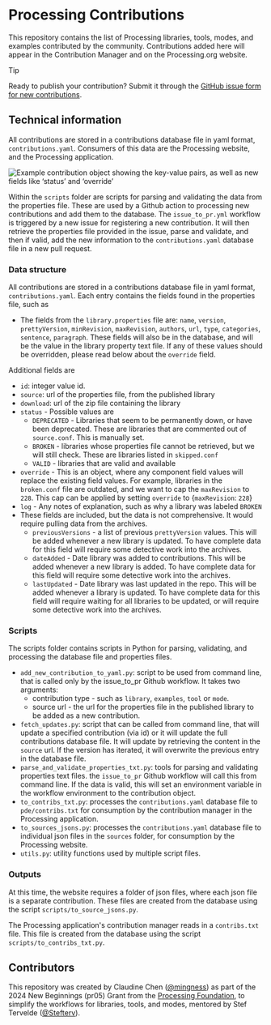 # Processing Contributions

This repository contains the list of Processing libraries, tools, modes, and examples contributed by the community. Contributions added here will appear in the Contribution Manager and on the Processing.org website.

> [!TIP]  
> Ready to publish your contribution? Submit it through the [GitHub issue form for new contributions](https://github.com/processing/processing-contributions/issues/new?assignees=&labels=new-contribution&projects=&template=new-contribution.yaml).

## Technical information

All contributions are stored in a contributions database file in yaml format, `contributions.yaml`.
Consumers of this data are the Processing website, and the Processing application.

![Example contribution object showing the key-value pairs, as well as new fields like ‘status’ and ‘override’](https://github.com/user-attachments/assets/6005b31f-167a-435d-9087-d7f1b57a220e)

Within the `scripts` folder are scripts for parsing and validating the data from the 
properties file. These are used by a Github action to processing new contributions and add them to the
database. The `issue_to_pr.yml` workflow is triggered by a new issue for registering a new contribution.
It will then retrieve the properties file provided in the issue, parse and validate, and then if valid,
add the new information to the `contributions.yaml` database file in a new pull request.

### Data structure
All contributions are stored in a contributions database file in yaml format, `contributions.yaml`.
Each entry contains the fields found in the properties file, such as
* The fields from the `library.properties` file are: `name`, `version`, `prettyVersion`, 
`minRevision`, `maxRevision`, `authors`, `url`, `type`, `categories`, `sentence`, `paragraph`. These
fields will also be in the database, and will be the value in the library property text file. If
any of these values should be overridden, please read below about the `override` field.

Additional fields are
* `id`: integer value id. 
* `source`: url of the properties file, from the published library
* `download`: url of the zip file containing the library
* `status` - Possible values are 
   * `DEPRECATED` - Libraries that seem to be permanently down, or have been deprecated. 
   These are libraries that are commented out of `source.conf`. This is manually set.
   * `BROKEN` - libraries whose properties file cannot be retrieved, but we will still check. 
   These are libraries listed in `skipped.conf`
   * `VALID` - libraries that are valid and available
* `override` - This is an object, where any component field values will replace the existing field values. For example, libraries in the `broken.conf` file are outdated, and we want to cap the
`maxRevision` to `228`. This cap can be applied by setting `override` to {`maxRevision`: `228`}
* `log` - Any notes of explanation, such as why a library was labeled `BROKEN`
* These fields are included, but the data is not comprehensive. It would require pulling data from the archives. 
   * `previousVersions` - a list of previous `prettyVersion` values. This will be added whenever a new 
   library is updated. To have complete data for this field will require some detective work into the archives.
   * `dateAdded` - Date library was added to contributions. This will be added whenever a new library is
   added. To have complete data for this field will require some detective work into the archives.
   * `lastUpdated` - Date library was last updated in the repo. This will be added whenever a library is
   updated. To have complete data for this field will require waiting for all libraries to be updated, or
   will require some detective work into the archives.

### Scripts
The scripts folder contains scripts in Python for parsing, validating, and processing the database 
file and properties files.

* `add_new_contribution_to_yaml.py`: script to be used from command line, that is called only by the 
issue_to_pr Github workflow. It takes two arguments:
  * contribution type - such as `library`, `examples`, `tool` or `mode`.
  * source url - the url for the properties file in the published library to be added as a new contribution.
* `fetch_updates.py`: script that can be called from command line, that will update a specified contribution (via id)
or it will update the full contributions database file. It will update by retrieving the content in the `source` url.
If the version has iterated, it will overwrite the previous entry in the database file.
* `parse_and_validate_properties_txt.py`: tools for parsing and validating properties text files. the `issue_to_pr`
Github workflow will call this from command line. If the data is valid, this will set an environment variable in 
the workflow environment to the contribution object.
* `to_contribs_txt.py`: processes the `contributions.yaml` database file to `pde/contribs.txt` for consumption
by the contribution manager in the Processing application.
* `to_sources_jsons.py`: processes the `contributions.yaml` database file to individual json files in the `sources` 
folder, for consumption by the Processing website.
* `utils.py`: utility functions used by multiple script files.


### Outputs

At this time, the website requires a folder of json files, where each json file is a separate 
contribution. These files are created from the database using the script `scripts/to_source_jsons.py`.

The Processing application's contribution manager reads in a `contribs.txt` file.
This file is created from the database using the script `scripts/to_contribs_txt.py`.


## Contributors

This repository was created by Claudine Chen ([@mingness](https://github.com/mingness)) as part of the 
2024 New Beginnings (pr05) Grant from the [Processing Foundation](https://github.com/processing), to simplify the
workflows for libraries, tools, and modes, mentored by Stef Tervelde ([@Stefterv](https://github.com/stefterv)).
